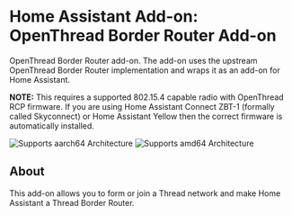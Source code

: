 # Home Assistant Add-on: OpenThread Border Router Add-on

OpenThread Border Router add-on. The add-on uses the upstream OpenThread
Border Router implementation and wraps it as an add-on for Home Assistant.

**NOTE:** This requires a supported 802.15.4 capable radio with OpenThread
RCP firmware. If you are using Home Assistant Connect ZBT-1 (formally called Skyconnect) or Home Assistant Yellow then
the correct firmware is automatically installed.

![Supports aarch64 Architecture][aarch64-shield]
![Supports amd64 Architecture][amd64-shield]

## About

This add-on allows you to form or join a Thread network and make Home Assistant
a Thread Border Router.

[aarch64-shield]: https://img.shields.io/badge/aarch64-yes-green.svg
[amd64-shield]: https://img.shields.io/badge/amd64-yes-green.svg
